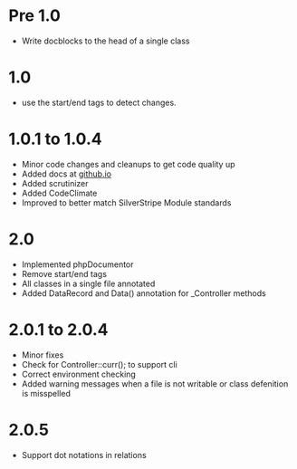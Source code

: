 # Pre 1.0

* Write docblocks to the head of a single class

# 1.0

* use the start/end tags to detect changes.

# 1.0.1 to 1.0.4

* Minor code changes and cleanups to get code quality up
* Added docs at [github.io](https://axyr.github.io/ideannotator)
* Added scrutinizer
* Added CodeClimate
* Improved to better match SilverStripe Module standards


# 2.0

* Implemented phpDocumentor
* Remove start/end tags
* All classes in a single file annotated
* Added DataRecord and Data() annotation for _Controller methods

# 2.0.1 to 2.0.4
* Minor fixes 
* Check for Controller::curr(); to support cli
* Correct environment checking
* Added warning messages when a file is not writable or class defenition is misspelled

# 2.0.5
* Support dot notations in relations
